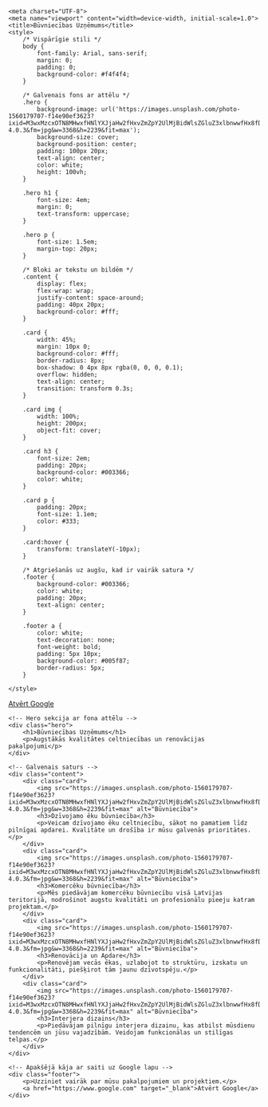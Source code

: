 <!DOCTYPE html>
<html lang="lv">
<head>
    
    <meta charset="UTF-8">
    <meta name="viewport" content="width=device-width, initial-scale=1.0">
    <title>Būvniecības Uzņēmums</title>
    <style>
        /* Vispārīgie stili */
        body {
            font-family: Arial, sans-serif;
            margin: 0;
            padding: 0;
            background-color: #f4f4f4;
        }

        /* Galvenais fons ar attēlu */
        .hero {
            background-image: url('https://images.unsplash.com/photo-1560179707-f14e90ef3623?ixid=M3wxMzcxOTN8MHwxfHNlYXJjaHw2fHxvZmZpY2UlMjBidWlsZGluZ3xlbnwwfHx8fDE2ODk2NzM0MjJ8MA&ixlib=rb-4.0.3&fm=jpg&w=3368&h=2239&fit=max');
            background-size: cover;
            background-position: center;
            padding: 100px 20px;
            text-align: center;
            color: white;
            height: 100vh;
        }

        .hero h1 {
            font-size: 4em;
            margin: 0;
            text-transform: uppercase;
        }

        .hero p {
            font-size: 1.5em;
            margin-top: 20px;
        }

        /* Bloki ar tekstu un bildēm */
        .content {
            display: flex;
            flex-wrap: wrap;
            justify-content: space-around;
            padding: 40px 20px;
            background-color: #fff;
        }

        .card {
            width: 45%;
            margin: 10px 0;
            background-color: #fff;
            border-radius: 8px;
            box-shadow: 0 4px 8px rgba(0, 0, 0, 0.1);
            overflow: hidden;
            text-align: center;
            transition: transform 0.3s;
        }

        .card img {
            width: 100%;
            height: 200px;
            object-fit: cover;
        }

        .card h3 {
            font-size: 2em;
            padding: 20px;
            background-color: #003366;
            color: white;
        }

        .card p {
            padding: 20px;
            font-size: 1.1em;
            color: #333;
        }

        .card:hover {
            transform: translateY(-10px);
        }

        /* Atgriešanās uz augšu, kad ir vairāk satura */
        .footer {
            background-color: #003366;
            color: white;
            padding: 20px;
            text-align: center;
        }

        .footer a {
            color: white;
            text-decoration: none;
            font-weight: bold;
            padding: 5px 10px;
            background-color: #005f87;
            border-radius: 5px;
        }

    </style>
</head>
<body>
    <a href="https://www.google.com" target="_blank">Atvērt Google</a>


    <!-- Hero sekcija ar fona attēlu -->
    <div class="hero">
        <h1>Būvniecības Uzņēmums</h1>
        <p>Augstākās kvalitātes celtniecības un renovācijas pakalpojumi</p>
    </div>

    <!-- Galvenais saturs -->
    <div class="content">
        <div class="card">
            <img src="https://images.unsplash.com/photo-1560179707-f14e90ef3623?ixid=M3wxMzcxOTN8MHwxfHNlYXJjaHw2fHxvZmZpY2UlMjBidWlsZGluZ3xlbnwwfHx8fDE2ODk2NzM0MjJ8MA&ixlib=rb-4.0.3&fm=jpg&w=3368&h=2239&fit=max" alt="Būvniecība">
            <h3>Dzīvojamo ēku būvniecība</h3>
            <p>Veicam dzīvojamo ēku celtniecību, sākot no pamatiem līdz pilnīgai apdarei. Kvalitāte un drošība ir mūsu galvenās prioritātes.</p>
        </div>
        <div class="card">
            <img src="https://images.unsplash.com/photo-1560179707-f14e90ef3623?ixid=M3wxMzcxOTN8MHwxfHNlYXJjaHw2fHxvZmZpY2UlMjBidWlsZGluZ3xlbnwwfHx8fDE2ODk2NzM0MjJ8MA&ixlib=rb-4.0.3&fm=jpg&w=3368&h=2239&fit=max" alt="Būvniecība">
            <h3>Komercēku būvniecība</h3>
            <p>Mēs piedāvājam komercēku būvniecību visā Latvijas teritorijā, nodrošinot augstu kvalitāti un profesionālu pieeju katram projektam.</p>
        </div>
        <div class="card">
            <img src="https://images.unsplash.com/photo-1560179707-f14e90ef3623?ixid=M3wxMzcxOTN8MHwxfHNlYXJjaHw2fHxvZmZpY2UlMjBidWlsZGluZ3xlbnwwfHx8fDE2ODk2NzM0MjJ8MA&ixlib=rb-4.0.3&fm=jpg&w=3368&h=2239&fit=max" alt="Būvniecība">
            <h3>Renovācija un Apdare</h3>
            <p>Renovējam vecās ēkas, uzlabojot to struktūru, izskatu un funkcionalitāti, piešķirot tām jaunu dzīvotspēju.</p>
        </div>
        <div class="card">
            <img src="https://images.unsplash.com/photo-1560179707-f14e90ef3623?ixid=M3wxMzcxOTN8MHwxfHNlYXJjaHw2fHxvZmZpY2UlMjBidWlsZGluZ3xlbnwwfHx8fDE2ODk2NzM0MjJ8MA&ixlib=rb-4.0.3&fm=jpg&w=3368&h=2239&fit=max" alt="Būvniecība">
            <h3>Interjera dizains</h3>
            <p>Piedāvājam pilnīgu interjera dizainu, kas atbilst mūsdienu tendencēm un jūsu vajadzībām. Veidojam funkcionālas un stilīgas telpas.</p>
        </div>
    </div>

    <!-- Apakšējā kāja ar saiti uz Google lapu -->
    <div class="footer">
        <p>Uzziniet vairāk par mūsu pakalpojumiem un projektiem.</p>
        <a href="https://www.google.com" target="_blank">Atvērt Google</a>
    </div>

</body>
</html>
